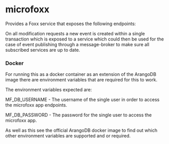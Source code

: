# microfoxx

Provides a Foxx service that exposes the following endpoints:

On all modification requests a new event is created within a single transaction which is exposed
to a service which could then be used for the case of event publishing through a message-broker to make
sure all subscribed services are up to date.

### Docker
For running this as a docker container as an extension of the ArangoDB image there are environment variables that are required
for this to work.

The environment variables expected are:

MF_DB_USERNAME - The username of the single user in order to access the microfoxx app endpoints.

MF_DB_PASSWORD - The password for the single user to access the microfoxx app.

As well as this see the official ArangoDB docker image to find out which other environment variables are supported
and or required.